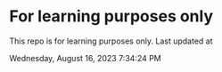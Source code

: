 # For learning purposes only
This repo is for learning purposes only.
Last updated at

Wednesday, August 16, 2023 7:34:24 PM

